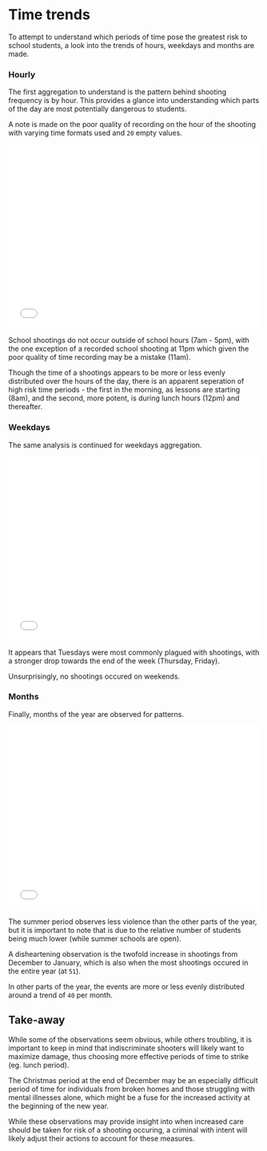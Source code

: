# Time trends

To attempt to understand which periods of time pose the greatest risk to school students, a look into the trends of hours, weekdays and months are made.

### Hourly

The first aggregation to understand is the pattern behind shooting frequency is by hour. This provides a glance into understanding which parts of the day are most potentially dangerous to students.

A note is made on the poor quality of recording on the hour of the shooting with varying time formats used and `20` empty values.

<div style="width: 100%;">
    <iframe 
        class="ioda"
        width="100%" height="370px" 
        src="assets/htmls/shootings_hour.html"
        style="overflow: hidden; border: transparent;"
        >
    </iframe>
</div>

School shootings do not occur outside of school hours (7am - 5pm), with the one exception of a recorded school shooting at 11pm which given the poor quality of time recording may be a mistake (11am).

Though the time of a shootings appears to be more or less evenly distributed over the hours of the day, there is an apparent seperation of high risk time periods - the first in the morning, as lessons are starting (8am), and the second, more potent, is during lunch hours (12pm) and thereafter.

### Weekdays

The same analysis is continued for weekdays aggregation.

<div style="width: 100%;">
    <iframe 
        class="ioda"
        width="100%" height="370px" 
        src="assets/htmls/shootings_weekday.html"
        style="overflow: hidden; border: transparent;"
        >
    </iframe>
</div>

It appears that Tuesdays were most commonly plagued with shootings, with a stronger drop towards the end of the week (Thursday, Friday). 

Unsurprisingly, no shootings occured on weekends. 

### Months

Finally, months of the year are observed for patterns.

<div style="width: 100%;">
    <iframe 
        class="ioda"
        width="100%" height="370px" 
        src="assets/htmls/shootings_month.html"
        style="overflow: hidden; border: transparent;"
        >
    </iframe>
</div>

The summer period observes less violence than the other parts of the year, but it is important to note that is due to the relative number of students being much lower (while summer schools are open).

A disheartening observation is the twofold increase in shootings from December to January, which is also when the most shootings occured in the entire year (at `51`).

In other parts of the year, the events are more or less evenly distributed around a trend of `40` per month.

## Take-away

While some of the observations seem obvious, while others troubling, it is important to keep in mind that indiscriminate shooters will likely want to maximize damage, thus choosing more effective periods of time to strike (eg. lunch period).

The Christmas period at the end of December may be an especially difficult period of time for individuals from broken homes and those struggling with mental illnesses alone, which might be a fuse for the increased activity at the beginning of the new year.

While these observations may provide insight into when increased care should be taken for risk of a shooting occuring, a criminal with intent will likely adjust their actions to account for these measures.